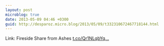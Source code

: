 ```yaml
---
layout: post
microblog: true
date: 2013-05-09 04:46 +0300
guid: http://desparoz.micro.blog/2013/05/09/t332310672467718144.html
---
```

Link: Fireside Share from Ashes [t.co/Qr1NLqbYq...](http://t.co/Qr1NLqbYqJ)
